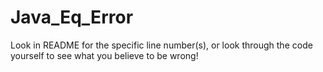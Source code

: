 # Java_Eq_Error
Look in README for the specific line number(s), or look through the code yourself to see what you believe to be wrong!
